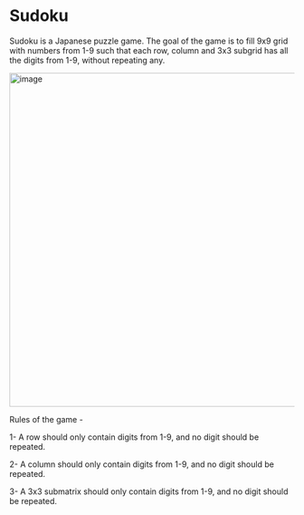 # Sudoku
Sudoku is a Japanese puzzle game. 
The goal of the game is to fill 9x9 grid with numbers from 1-9 such that each row, column and 3x3 subgrid has all the digits from 1-9, without repeating any.

<img width="589" alt="image" src="https://user-images.githubusercontent.com/27808397/155566311-b92b49b1-b1b2-4031-a19e-1f92542bdc91.png">

Rules of the game - 

1- A row should only contain digits from 1-9, and no digit should be repeated.

2- A column should only contain digits from 1-9, and no digit should be repeated.

3- A 3x3 submatrix should only contain digits from 1-9, and no digit should be repeated.

